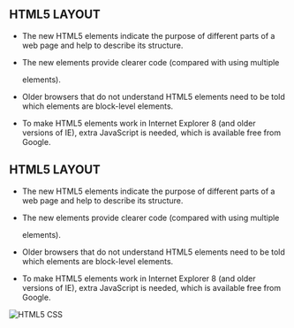 ## HTML5 LAYOUT

* The new HTML5 elements indicate the purpose of
different parts of a web page and help to describe
its structure.

* The new elements provide clearer code (compared
with using multiple <div> elements).

* Older browsers that do not understand HTML5
elements need to be told which elements are
block-level elements.
* To make HTML5 elements work in Internet Explorer 8
(and older versions of IE), extra JavaScript is needed,
which is available free from Google.


## HTML5 LAYOUT

* The new HTML5 elements indicate the purpose of
different parts of a web page and help to describe
its structure.

* The new elements provide clearer code (compared
with using multiple <div> elements).

* Older browsers that do not understand HTML5
elements need to be told which elements are
block-level elements.

* To make HTML5 elements work in Internet Explorer 8
(and older versions of IE), extra JavaScript is needed,
which is available free from Google.


![HTML5 CSS](https://www.clipartmax.com/png/middle/291-2918933_html-and-css-logo.png)